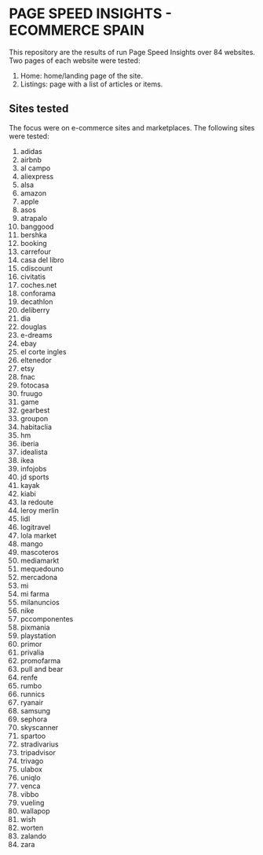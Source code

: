 # PAGE SPEED INSIGHTS - ECOMMERCE SPAIN
This repository are the results of run Page Speed Insights over 84 websites.
Two pages of each website were tested:

1. Home: home/landing page of the site.
2. Listings: page with a list of articles or items.

## Sites tested
The focus were on e-commerce sites and marketplaces. The following sites were tested:
1. adidas  
2. airbnb  
3. al campo  
4. aliexpress  
5. alsa  
6. amazon  
7. apple  
8. asos  
9. atrapalo  
10. banggood  
11. bershka  
12. booking  
13. carrefour  
14. casa del libro  
15. cdiscount  
16. civitatis  
17. coches.net  
18. conforama  
19. decathlon  
20. deliberry  
21. dia  
22. douglas  
23. e-dreams  
24. ebay  
25. el corte ingles  
26. eltenedor  
27. etsy  
28. fnac  
29. fotocasa  
30. fruugo  
31. game  
32. gearbest  
33. groupon  
34. habitaclia  
35. hm  
36. iberia  
37. idealista  
38. ikea  
39. infojobs  
40. jd sports  
41. kayak  
42. kiabi  
43. la redoute  
44. leroy merlin  
45. lidl  
46. logitravel  
47. lola market  
48. mango  
49. mascoteros  
50. mediamarkt  
51. mequedouno  
52. mercadona  
53. mi  
54. mi farma  
55. milanuncios  
56. nike  
57. pccomponentes  
58. pixmania  
59. playstation  
60. primor  
61. privalia  
62. promofarma  
63. pull and bear  
64. renfe  
65. rumbo  
66. runnics  
67. ryanair  
68. samsung  
69. sephora  
70. skyscanner  
71. spartoo  
72. stradivarius  
73. tripadvisor  
74. trivago  
75. ulabox  
76. uniqlo  
77. venca  
78. vibbo  
79. vueling  
80. wallapop  
81. wish  
82. worten  
83. zalando  
84. zara